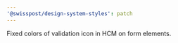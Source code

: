 ```yaml
---
'@swisspost/design-system-styles': patch
---
```


Fixed colors of validation icon in HCM on form elements.

